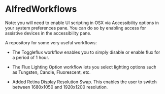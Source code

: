 AlfredWorkflows
===============

Note: you will need to enable UI scripting in OSX via Accessibility options in your system preferences pane. You can do so by enabling access for assistive devices in the accessibility pane.

A repository for some very useful workflows:



* The Toggleflux workflow enables you to simply disable or enable flux for a period of 1 hour. 

* The Flux Lighting Option workflow lets you select lighting options such as Tungsten, Candle, Fluorescent, etc.
 
* Added Retina Display Resolution Swap. This enables the user to switch between 1680x1050 and 1920x1200 resolution.
